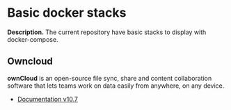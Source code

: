 # Basic docker stacks

**Description.** The current repository have basic stacks to display with docker-compose.

## Owncloud

**ownCloud** is an open-source file sync, share and content collaboration software that lets 
teams work on data easily from anywhere, on any device.

- [Documentation v10.7](https://doc.owncloud.com/server/10.7/)

